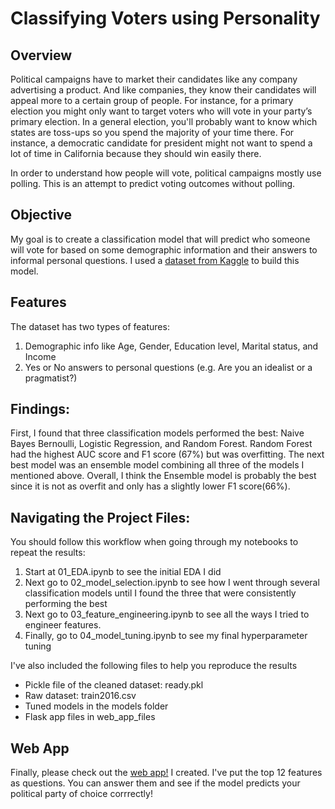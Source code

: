 # Classifying Voters using Personality

## Overview

Political campaigns have to market their candidates like any company advertising a product. And like companies, they know their candidates will appeal more to a certain group of people. For instance, for a primary election you might only want to target voters who will vote in your party’s primary election. In a general election, you'll probably want to know which states are toss-ups so you spend the majority of your time there. For instance, a democratic candidate for president might not want to spend a lot of time in California because they should win easily there. 

In order to understand how people will vote, political campaigns mostly use polling. This is an attempt to predict voting outcomes without polling. 


## Objective

My goal is to create a classification model that will predict who someone will vote for based on some demographic information and their answers to informal personal questions. I used a [dataset from Kaggle](https://www.kaggle.com/c/can-we-predict-voting-outcomes/data) to build this model. 


## Features

The dataset has two types of features:
1. Demographic info like Age, Gender, Education level, Marital status, and Income
1. Yes or No answers to personal questions (e.g. Are you an idealist or a pragmatist?)

## Findings:

First, I found that three classification models performed the best: Naive Bayes Bernoulli, Logistic Regression, and Random Forest. Random Forest had the highest AUC score and F1 score (67%) but was overfitting. The next best model was an ensemble model combining all three of the models I mentioned above. Overall, I think the Ensemble model is probably the best since it is not as overfit and only has a slightly lower F1 score(66%). 


## Navigating the Project Files:

You should follow this workflow when going through my notebooks to repeat the results: 
1. Start at 01_EDA.ipynb to see the initial EDA I did
1. Next go to 02_model_selection.ipynb to see how I went through several classification models until I found the three that were consistently performing the best
1. Next go to 03_feature_engineering.ipynb to see all the ways I tried to engineer features.
1. Finally, go to 04_model_tuning.ipynb to see my final hyperparameter tuning 

I've also included the following files to help you reproduce the results
* Pickle file of the cleaned dataset: ready.pkl
* Raw dataset: train2016.csv
* Tuned models in the models folder
* Flask app files in web_app_files

## Web App

Finally, please check out the [web app!](https://tranquil-falls-00014.herokuapp.com/predict) I created. I've put the top 12 features as questions. You can answer them and see if the model predicts your political party of choice corrrectly!



